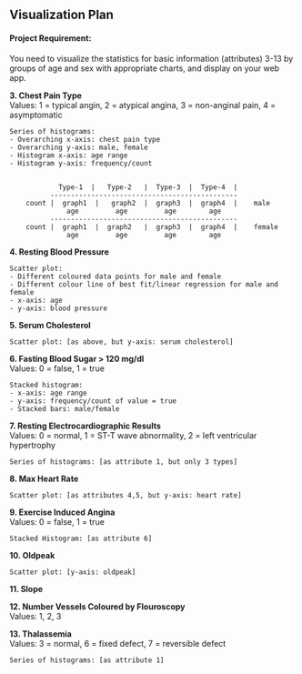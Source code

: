 ## Visualization Plan

#### Project Requirement:

You need to visualize the statistics for basic information (attributes) 3-13 by groups of age and sex with appropriate charts, and display on your web app.

**3. Chest Pain Type**  
    Values: 1 = typical angin, 2 = atypical angina, 3 = non-anginal pain, 4 = asymptomatic

    Series of histograms:
    - Overarching x-axis: chest pain type
    - Overarching y-axis: male, female
    - Histogram x-axis: age range
    - Histogram y-axis: frequency/count


                Type-1  |   Type-2   |  Type-3  |  Type-4  |
              ----------------------------------------------
        count |  graph1  |   graph2  |  graph3  |  graph4  |    male
                  age         age         age        age
              ----------------------------------------------
        count |  graph1  |  graph2   |  graph3  |  graph4  |    female
                  age         age         age        age


**4. Resting Blood Pressure**

    Scatter plot:
    - Different coloured data points for male and female
    - Different colour line of best fit/linear regression for male and female
    - x-axis: age
    - y-axis: blood pressure

**5. Serum Cholesterol**

    Scatter plot: [as above, but y-axis: serum cholesterol]

**6. Fasting Blood Sugar > 120 mg/dl**  
    Values: 0 = false, 1 = true

    Stacked histogram:
    - x-axis: age range
    - y-axis: frequency/count of value = true
    - Stacked bars: male/female


**7. Resting Electrocardiographic Results**  
    Values: 0 = normal, 1 = ST-T wave abnormality, 2 = left ventricular hypertrophy

    Series of histograms: [as attribute 1, but only 3 types]

**8. Max Heart Rate**

    Scatter plot: [as attributes 4,5, but y-axis: heart rate]

**9. Exercise Induced Angina**  
    Values: 0 = false, 1 = true

    Stacked Histogram: [as attribute 6]


**10. Oldpeak**

    Scatter plot: [y-axis: oldpeak]

**11. Slope**

**12. Number Vessels Coloured by Flouroscopy**  
    Values: 1, 2, 3



**13. Thalassemia**  
    Values: 3 = normal, 6 = fixed defect, 7 = reversible defect

    Series of histograms: [as attribute 1]

